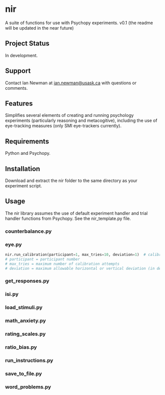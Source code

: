 # nir
A suite of functions for use with Psychopy experiments. v0.1
(the readme will be updated in the near future)

## Project Status
In development.

## Support
Contact Ian Newman at ian.newman@usask.ca with questions or comments.

## Features
Simplifies several elements of creating and running psychology experiments (particularly reasoning and metacogitive), including the use of eye-tracking measures (only SMI eye-trackers currently).

## Requirements
Python and Psychopy. 

## Installation
Download and extract the nir folder to the same directory as your experiment script.

## Usage
The nir library assumes the use of default experiment handler and trial handler functions from Psychopy. See the nir_template.py file.

### counterbalance.py

### eye.py
```python
nir.run_calibration(participant=1, max_tries=10, deviation=1)  # calibrates the SMI eye-tracker
# participant = participant number
# max_tries = maximum number of calibration attempts
# deviation = maximum allowable horizontal or vertical deviation (in degrees) from the calibration target
```

### get_responses.py

### isi.py

### load_stimuli.py

### math_anxiety.py

### rating_scales.py

### ratio_bias.py

### run_instructions.py

### save_to_file.py

### word_problems.py

